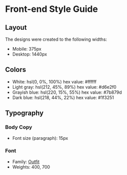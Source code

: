 # Front-end Style Guide

## Layout

The designs were created to the following widths:

- Mobile: 375px
- Desktop: 1440px

## Colors

- White: hsl(0, 0%, 100%) hex value: #ffffff
- Light gray: hsl(212, 45%, 89%) hex value: #d6e2f0
- Grayish blue: hsl(220, 15%, 55%) hex value: #7b879d
- Dark blue: hsl(218, 44%, 22%)  hex value: #1f3251

## Typography

### Body Copy

- Font size (paragraph): 15px

### Font

- Family: [Outfit](https://fonts.google.com/specimen/Outfit)
- Weights: 400, 700

